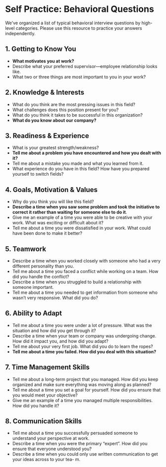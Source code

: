 # Self Practice: Behavioral Questions
We've organized a list of typical behavioral interview questions by high-level categories. Please use this resource to practice your answers independently.

## 1. Getting to Know You
- **What motivates you at work?**
- Describe what your preferred supervisor—employee relationship looks like.
- What two or three things are most important to you in your work?

## 2. Knowledge & Interests
- What do you think are the most pressing issues in this field?
- What challenges does this position present for you?
- What do you think it takes to be successful in this organization?
- **What do you know about our company?**

## 3. Readiness & Experience
- What is your greatest strength/weakness?
- **Tell me about a problem you have encountered and how you dealt with it?**
- Tell me about a mistake you made and what you learned from it.
- What experience do you have in this field? How have you prepared yourself to switch fields?

## 4. Goals, Motivation & Values
- Why do you think you will like this field?
- **Describe a time when you saw some problem and took the initiative to correct it rather than waiting for someone else to do it**.
- Give me an example of a time you were able to be creative with your work. What was exciting or difficult about it?
- Tell me about a time you were dissatisfied in your work. What could have been done to make it better?

## 5. Teamwork
- Describe a time when you worked closely with someone who had a very different personality than you.
- Tell me about a time you faced a conflict while working on a team. How did you handle the conflict?
- Describe a time when you struggled to build a relationship with someone important.
- Tell me about a time you needed to get information from someone who wasn’t very responsive. What did you do?

## 6. Ability to Adapt
- Tell me about a time you were under a lot of pressure. What was the situation and how did you get through it?
- Describe a time when your team or company was undergoing change. How did it impact you, and how did you adapt?
- Tell me about your very first job. What did you do to learn the ropes?
- **Tell me about a time you failed. How did you deal with this situation?**

## 7. Time Management Skills
- Tell me about a long-term project that you managed. How did you keep organized and make sure everything was moving along as planned?
- Tell me about a time you set a goal for yourself. How did you ensure that you would meet your objective?
- Give me an example of a time you managed multiple responsibilities. How did you handle it?

## 8. Communication Skills
- Tell me about a time you successfully persuaded someone to understand your perspective at work.
- Describe a time when you were the primary “expert”. How did you ensure that everyone understood you?
- Describe a time when you could only use written communication to get your ideas across to your tea- m.